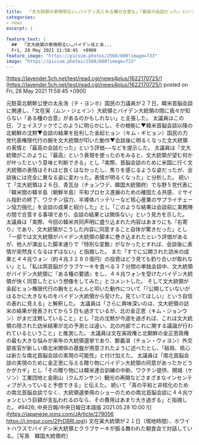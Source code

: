 ```yaml
---
title:  「文大統領の表情明るい…バイデン氏とある種の合意も」「最高の会談だった」という評価などを提示   
categories:
- news
excerpt: |
  
feature_text: |
  ##  「文大統領の表情明るい…バイデン氏とあ...
  Fri, 28 May 2021 11:58:45  +0900
feature_image: "https://picsum.photos/2560/600?image=733"
image: "https://picsum.photos/2560/600?image=733"
---
```


[https://lavender.5ch.net/test/read.cgi/news4plus/1622170725/](https://lavender.5ch.net/test/read.cgi/news4plus/1622170725/)
posted on Fri, 28 May 2021 11:58:45  +0900

<!--more-->

元駐英北朝鮮公使の太永浩（テ・ヨンホ）国民の力議員が２７日、韓米首脳会談に関連し、「文在寅（ムン・ジェイン）大統領とバイデン大統領の間に我々が知らない『ある種の合意』があるのかもしれない」と主張した。 太議員はこの日、フェイスブックでこのように明らかにし、その根拠に▼韓米首脳会談以降の北朝鮮の沈黙▼会談の結果を批判した金起ヒョン（キム・ギヒョン）国民の力党代表権限代行の腕を文大統領が叩いた動作▼会談後に明るくなった文大統領の表情と「最高の会談だった」という評価−−などを提示した。 太議員は「文大統領がこのように『最高』という表現を使ったのをみると、文大統領が望む何かが叶ったという意味と判断できる」とし「実際、首脳会談のために米国に行く文大統領の表情はそれほど良くはなかったし、焦りを感じるような姿だったが、会談後には完全に異なる姿に変わった。表情が明るくなった」と分析した。 続いて「文大統領は２６日、青瓦台（チョンワデ、韓国大統領府）で与野５党代表に『韓米間の韓半島（朝鮮半島）平和プロセス進展のための確固たる共感、ミサイル指針の終了、ワクチン協力、半導体バッテリーなど核心産業のサプライチェーン協力強化』を会談の成果と紹介した」とし「このような結果は会談前に実務陣の間で合意する事項であり、会談の結果とは関係ない」という見方を示した。 太議員は「実際、今回の韓米共同声明に盛り込まれた内容はあまりにも『右寄り』であり、文大統領がこうした内容に同意すること自体が驚きだった」とし「一部では文大統領がバイデン大統領の脚本に巻き込まれたという評価があるが、他人が演出した脚本通りで『特別な変数』がなかったとすれば、会談後に表情が突然良くなるはずはない」と指摘した。 また「すでに公開された訪米の成果と４４兆ウォン（約４兆３２８０億円）の投資はどう見ても釣り合いが取れない」とし「私は両首脳がクラブケーキを食べる３７分間の単独会談中、文大統領がバイデン大統領に『ある種の要請』をし、４４兆ウォンを受けたバイデン大統領が快く同意したという想像をしてみた」とコメントした。 そして文大統領が金起ヒョン権限代行の腕をとんとんと叩いた動作について「『公開していないがはるかに大きなものをバイデン大統領から受けた。見ていてほしい』という自信の表れに見える」と解釈した。 太議員は「さらに興味深いのは、文大統領の訪米の結果が発表されてから５日も過ぎているが、北の金正恩（キム・ジョンウン）がまだ沈黙していること」とし「北の沈黙が今週を過ぎれば、これは文大統領の隠された訪米結果が北の予測とは違い、北の内部でこれに関する議論が行われているということ」と推測した。 太議員は文在寅政権と北朝鮮の金正恩政権の最も大きな悩みが来年の大統領選挙であり、鄭義溶（チョン・ウィヨン）外交部長官が新しい南北米関係の基盤が用意されたように述べたとし、「結局、核心は新たな南北首脳会談の実現の可能性」と付け加えた。 太議員は「南北首脳会談の実現のために金正恩に与える贈り物にバイデン大統領の同意があったかどうかがカギ」とし「その贈り物には韓米連合訓練の中断、ワクチン提供、開城（ケソン）工業団地と金剛山（クムガンサン）観光の再開などさまざまなインセンティブが入っていると予想できる」と伝えた。 続いて「真の平和と非核化のための南北首脳会談でなく、大統領選挙用のショーのための南北首脳会談に４４兆ウォンという巨額が支払われるのなら、その費用はあまり大き過ぎる」と指摘した。 #9426; 中央日報/中央日報日本語版 2021.05.28 10:00 ![](https://japanese.joins.com/JArticle/279056 [https://i.imgur.com/2PrDBRl.jpg)](https://i.imgur.com/2PrDBRl.jpg)) 文在寅大統領が２１日（現地時間）、ホワイトハウスでバイデン米大統領とクラブケーキが振る舞われた朝食会で対話している。［写真　韓国大統領府］
